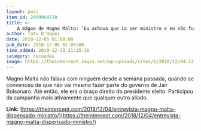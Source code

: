 ```yaml
---
layout: post
item_id: 2409964728
title: >-
    A mágoa de Magno Malta: ‘Eu achava que ia ser ministro e eu não fui’.
author: Tatu D'Oquei
date: 2018-12-05 01:09:00
pub_date: 2018-12-05 01:09:00
time_added: 2019-12-23 21:15:16
category: recuadas
image: https://theintercept.imgix.net/wp-uploads/sites/1/2018/12/04-12-18-magno-malta-1543946759.jpg?auto=compress%2Cformat&q=90&fit=crop&w=1200&h=800
---
```


Magno Malta não falava com ninguém desde a semana passada, quando se convenceu de que não vai mesmo fazer parte do governo de Jair Bolsonaro. Até então, ele era o braço direito do presidente eleito. Participou da campanha mais ativamente que qualquer outro aliado.

**Link:** [https://theintercept.com/2018/12/04/entrevista-magno-malta-dispensado-ministro/](https://theintercept.com/2018/12/04/entrevista-magno-malta-dispensado-ministro/)

